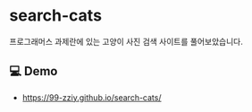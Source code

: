 # search-cats
프로그래머스 과제란에 있는 고양이 사진 검색 사이트를 풀어보았습니다. 

## 💻 Demo 
- https://99-zziy.github.io/search-cats/
